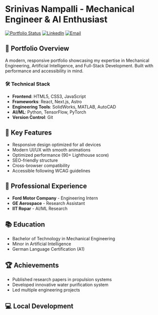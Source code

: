 # Srinivas Nampalli - Mechanical Engineer & AI Enthusiast

[![Portfolio Status](https://img.shields.io/badge/Portfolio-Live-success)](https://your-portfolio-url.com)
[![LinkedIn](https://img.shields.io/badge/LinkedIn-Connect-blue)](https://www.linkedin.com/in/srinivas-nampalli/)
[![Email](https://img.shields.io/badge/Email-Contact-red)](mailto:srinivasvarma764@gmail.com)

## 🚀 Portfolio Overview

A modern, responsive portfolio showcasing my expertise in Mechanical Engineering, Artificial Intelligence, and Full-Stack Development. Built with performance and accessibility in mind.

### 🛠 Technical Stack

- **Frontend**: HTML5, CSS3, JavaScript
- **Frameworks**: React, Next.js, Astro
- **Engineering Tools**: SolidWorks, MATLAB, AutoCAD
- **AI/ML**: Python, TensorFlow, PyTorch
- **Version Control**: Git

## 🎯 Key Features

- Responsive design optimized for all devices
- Modern UI/UX with smooth animations
- Optimized performance (90+ Lighthouse score)
- SEO-friendly structure
- Cross-browser compatibility
- Accessible following WCAG guidelines

## 🌟 Professional Experience

- **Ford Motor Company** - Engineering Intern
- **GE Aerospace** - Research Assistant
- **IIT Ropar** - AI/ML Research

## 📚 Education

- Bachelor of Technology in Mechanical Engineering
- Minor in Artificial Intelligence
- German Language Certification (A1)

## 🏆 Achievements

- Published research papers in propulsion systems
- Developed innovative water purification system
- Led multiple engineering projects

## 💻 Local Development